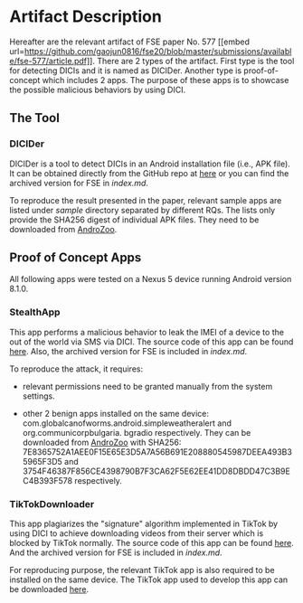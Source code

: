 # Artifact Description

Hereafter are the relevant artifact of FSE paper No. 577 
[[embed url=https://github.com/gaojun0816/fse20/blob/master/submissions/available/fse-577/article.pdf]].
There are 2 types of the artifact.
First type is the tool for detecting DICIs and it is named as DICIDer.
Another type is proof-of-concept which includes 2 apps.
The purpose of these apps is to showcase the possible malicious behaviors by
using DICI.

## The Tool
### DICIDer

DICIDer is a tool to detect DICIs in an Android installation file (i.e., APK file).
It can be obtained directly from the GitHub repo at [here](https://github.com/gaojun0816/code_access_finder)
or you can find the archived version for FSE in *index.md*.

To reproduce the result presented in the paper, relevant sample apps are listed
under *sample* directory separated by different RQs.
The lists only provide the SHA256 digest of individual APK files.
They need to be downloaded from [AndroZoo](https://androzoo.uni.lu/).

## Proof of Concept Apps
All following apps were tested on a Nexus 5 device running Android version 8.1.0.

### StealthApp

This app performs a malicious behavior to leak the IMEI of a device to the out
of the world via SMS via DICI.
The source code of this app can be found [here](https://github.com/gaojun0816/stealthapp).
Also, the archived version for FSE is included in *index.md*.

To reproduce the attack, it requires:
  + relevant permissions need to be granted manually from the system settings.  

  + other 2 benign apps installed on the same device: 
  com.globalcanofworms.android.simpleweatheralert and 
  org.communicorpbulgaria. bgradio respectively.
  They can be downloaded from [AndroZoo](https://androzoo.uni.lu/) with SHA256: 
  7E8365752A1AEE0F15E65E3D5A7A56B691E208880545987DEEA493B35965F3D5 and 
  3754F46387F856CE4398790B7F3CA62F5E62EE41DD8DBDD47C3B9EC4B393F578 respectively.


### TikTokDownloader

This app plagiarizes the "signature" algorithm implemented in TikTok by using DICI
to achieve downloading videos from their server which is blocked by TikTok normally.
The source code of this app can be found [here](https://github.com/gaojun0816/TikTokDownloader).
And the archived version for FSE is included in *index.md*.

For reproducing purpose, the relevant TikTok app is also required to be installed 
on the same device. 
The TikTok app used to develop this app can be downloaded 
[here](https://drive.google.com/file/d/15vBWULM9SSBDUkwMLASg4OoVVNY-mziN/view?usp=sharing).





